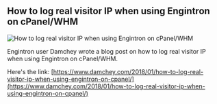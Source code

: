 ## How to log real visitor IP when using Engintron on cPanel/WHM

![How to log real visitor IP when using Engintron on cPanel/WHM](./images/screenshots/how-to-log-real-visitor-ip-when-using-engintron-on-cpanel.png)

Engintron user Damchey wrote a blog post on how to log real visitor IP when using Engintron on cPanel/WHM.

Here's the link: [https://www.damchey.com/2018/01/how-to-log-real-visitor-ip-when-using-engintron-on-cpanel/](https://www.damchey.com/2018/01/how-to-log-real-visitor-ip-when-using-engintron-on-cpanel/)
